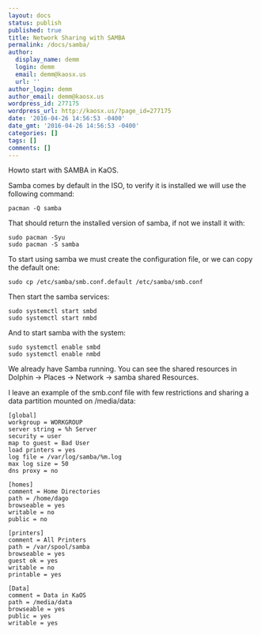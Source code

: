 ```yaml
---
layout: docs
status: publish
published: true
title: Network Sharing with SAMBA
permalink: /docs/samba/
author:
  display_name: demm
  login: demm
  email: demm@kaosx.us
  url: ''
author_login: demm
author_email: demm@kaosx.us
wordpress_id: 277175
wordpress_url: http://kaosx.us/?page_id=277175
date: '2016-04-26 14:56:53 -0400'
date_gmt: '2016-04-26 14:56:53 -0400'
categories: []
tags: []
comments: []
---
```

Howto start with SAMBA in KaOS.

Samba comes by default in the ISO, to verify it is installed we will use the following command:

```
pacman -Q samba
```

That should return the installed version of samba, if not we install it with:

```
sudo pacman -Syu
sudo pacman -S samba
```

To start using samba we must create the configuration file, or we can copy the default one:

```
sudo cp /etc/samba/smb.conf.default /etc/samba/smb.conf
```

Then start the samba services:

```
sudo systemctl start smbd
sudo systemctl start nmbd
```

And to start samba with the system:

```
sudo systemctl enable smbd
sudo systemctl enable nmbd
```

We already have Samba running.
You can see the shared resources in Dolphin -> Places -> Network -> samba shared Resources.

I leave an example of the smb.conf file with few restrictions and sharing a data partition mounted on /media/data:

```
[global]
workgroup = WORKGROUP
server string = %h Server
security = user
map to guest = Bad User
load printers = yes
log file = /var/log/samba/%m.log
max log size = 50
dns proxy = no

[homes]
comment = Home Directories
path = /home/dago
browseable = yes
writable = no
public = no

[printers]
comment = All Printers
path = /var/spool/samba
browseable = yes
guest ok = yes
writable = no
printable = yes

[Data]
comment = Data in KaOS
path = /media/data
browseable = yes
public = yes
writable = yes
```
